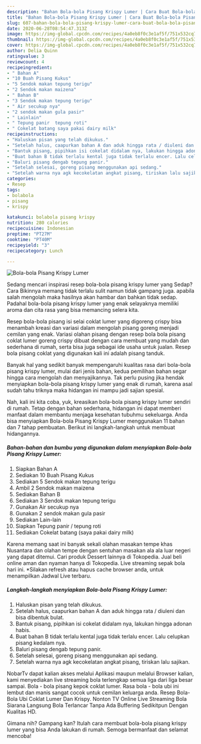 ```yaml
---
description: "Bahan Bola-bola Pisang Krispy Lumer | Cara Buat Bola-bola Pisang Krispy Lumer Yang Enak dan Simpel"
title: "Bahan Bola-bola Pisang Krispy Lumer | Cara Buat Bola-bola Pisang Krispy Lumer Yang Enak dan Simpel"
slug: 607-bahan-bola-bola-pisang-krispy-lumer-cara-buat-bola-bola-pisang-krispy-lumer-yang-enak-dan-simpel
date: 2020-06-28T08:54:47.313Z
image: https://img-global.cpcdn.com/recipes/4a0eb8f0c3e1af5f/751x532cq70/bola-bola-pisang-krispy-lumer-foto-resep-utama.jpg
thumbnail: https://img-global.cpcdn.com/recipes/4a0eb8f0c3e1af5f/751x532cq70/bola-bola-pisang-krispy-lumer-foto-resep-utama.jpg
cover: https://img-global.cpcdn.com/recipes/4a0eb8f0c3e1af5f/751x532cq70/bola-bola-pisang-krispy-lumer-foto-resep-utama.jpg
author: Delia Quinn
ratingvalue: 3
reviewcount: 4
recipeingredient:
- " Bahan A"
- "10 Buah Pisang Kukus"
- "5 Sendok makan tepung terigu"
- "2 Sendok makan maizena"
- " Bahan B"
- "3 Sendok makan tepung terigu"
- " Air secukup nya"
- "2 sendok makan gula pasir"
- " Lainlain"
- " Tepung panir  tepung roti"
- " Cokelat batang saya pakai dairy milk"
recipeinstructions:
- "Haluskan pisan yang telah dikukus."
- "Setelah halus, caapurkan bahan A dan aduk hingga rata / diuleni dan bisa dibentuk bulat."
- "Bantuk pisang, pipihkan isi cokelat didalam nya, lakukan hingga adonan habis."
- "Buat bahan B tidak terlalu kental juga tidak terlalu encer. Lalu celupkan pisang kedalam nya."
- "Baluri pisang dengab tepung panir."
- "Setelah selesai, goreng pisang menggunakan api sedang."
- "Setelah warna nya agk kecokelatan angkat pisang, tiriskan lalu sajikan."
categories:
- Resep
tags:
- bolabola
- pisang
- krispy

katakunci: bolabola pisang krispy 
nutrition: 280 calories
recipecuisine: Indonesian
preptime: "PT27M"
cooktime: "PT40M"
recipeyield: "3"
recipecategory: Lunch

---
```



![Bola-bola Pisang Krispy Lumer](https://img-global.cpcdn.com/recipes/4a0eb8f0c3e1af5f/751x532cq70/bola-bola-pisang-krispy-lumer-foto-resep-utama.jpg)

Sedang mencari inspirasi resep bola-bola pisang krispy lumer yang Sedap? Cara Bikinnya memang tidak terlalu sulit namun tidak gampang juga. apabila salah mengolah maka hasilnya akan hambar dan bahkan tidak sedap. Padahal bola-bola pisang krispy lumer yang enak selayaknya memiliki aroma dan cita rasa yang bisa memancing selera kita.

Resep bola-bola pisang isi selai coklat lumer yang digoreng crispy bisa menambah kreasi dan variasi dalam mengolah pisang goreng menjadi cemilan yang enak. Variasi olahan pisang dengan resep bola bola pisang coklat lumer goreng crispy dibuat dengan cara membuat yang mudah dan sederhana di rumah, serta bisa juga sebagai ide usaha untuk jualan. Resep bola pisang coklat yang digunakan kali ini adalah pisang tanduk.

Banyak hal yang sedikit banyak mempengaruhi kualitas rasa dari bola-bola pisang krispy lumer, mulai dari jenis bahan, kedua pemilihan bahan segar hingga cara mengolah dan menyajikannya. Tak perlu pusing jika hendak menyiapkan bola-bola pisang krispy lumer yang enak di rumah, karena asal sudah tahu triknya maka hidangan ini mampu jadi sajian spesial.


Nah, kali ini kita coba, yuk, kreasikan bola-bola pisang krispy lumer sendiri di rumah. Tetap dengan bahan sederhana, hidangan ini dapat memberi manfaat dalam membantu menjaga kesehatan tubuhmu sekeluarga. Anda bisa menyiapkan Bola-bola Pisang Krispy Lumer menggunakan 11 bahan dan 7 tahap pembuatan. Berikut ini langkah-langkah untuk membuat hidangannya.

<!--inarticleads1-->

##### Bahan-bahan dan bumbu yang digunakan dalam menyiapkan Bola-bola Pisang Krispy Lumer:

1. Siapkan  Bahan A
1. Sediakan 10 Buah Pisang Kukus
1. Sediakan 5 Sendok makan tepung terigu
1. Ambil 2 Sendok makan maizena
1. Sediakan  Bahan B
1. Sediakan 3 Sendok makan tepung terigu
1. Gunakan  Air secukup nya
1. Gunakan 2 sendok makan gula pasir
1. Sediakan  Lain-lain
1. Siapkan  Tepung panir / tepung roti
1. Sediakan  Cokelat batang (saya pakai dairy milk)


Karena memang saat ini banyak sekali olahan masakan tempe khas Nusantara dan olahan tempe dengan sentuhan masakan ala ala luar negeri yang dapat ditemui. Cari produk Dessert lainnya di Tokopedia. Jual beli online aman dan nyaman hanya di Tokopedia. Live streaming sepak bola hari ini. *Silakan refresh atau hapus cache browser anda, untuk menampilkan Jadwal Live terbaru. 

<!--inarticleads2-->

##### Langkah-langkah menyiapkan Bola-bola Pisang Krispy Lumer:

1. Haluskan pisan yang telah dikukus.
1. Setelah halus, caapurkan bahan A dan aduk hingga rata / diuleni dan bisa dibentuk bulat.
1. Bantuk pisang, pipihkan isi cokelat didalam nya, lakukan hingga adonan habis.
1. Buat bahan B tidak terlalu kental juga tidak terlalu encer. Lalu celupkan pisang kedalam nya.
1. Baluri pisang dengab tepung panir.
1. Setelah selesai, goreng pisang menggunakan api sedang.
1. Setelah warna nya agk kecokelatan angkat pisang, tiriskan lalu sajikan.


NobarTv dapat kalian akses melalui Aplikasi maupun melalui Browser kalian, kami menyediakan live streaming bola terlengkap semua liga dari liga besar sampai. Bola - bola pisang kepok coklat lumer. Rasa bola - bola ubi ini lembut dan manis sangat cocok untuk cemilan keluarga anda. Resep Bola-Bola Ubi Coklat Lumer Dan Krispy. Nonton TV Online Live Streaming Bola Siarana Langsung Bola Terlancar Tanpa Ada Buffering Sedikitpun Dengan Kualitas HD. 

Gimana nih? Gampang kan? Itulah cara membuat bola-bola pisang krispy lumer yang bisa Anda lakukan di rumah. Semoga bermanfaat dan selamat mencoba!
